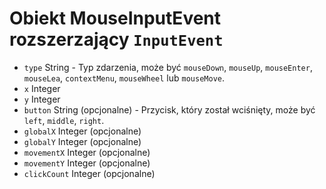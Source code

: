 # Obiekt MouseInputEvent rozszerzający `InputEvent`

* `type` String - Typ zdarzenia, może być `mouseDown`, `mouseUp`, `mouseEnter`, `mouseLea`, `contextMenu`, `mouseWheel` lub `mouseMove`.
* `x` Integer
* `y` Integer
* `button` String (opcjonalne) - Przycisk, który został wciśnięty, może być `left`, `middle`, `right`.
* `globalX` Integer (opcjonalne)
* `globalY` Integer (opcjonalne)
* `movementX` Integer (opcjonalne)
* `movementY` Integer (opcjonalne)
* `clickCount` Integer (opcjonalne)
